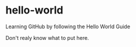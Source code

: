 # hello-world
Learning GitHub by following the Hello World Guide

Don't realy know what to put here.
